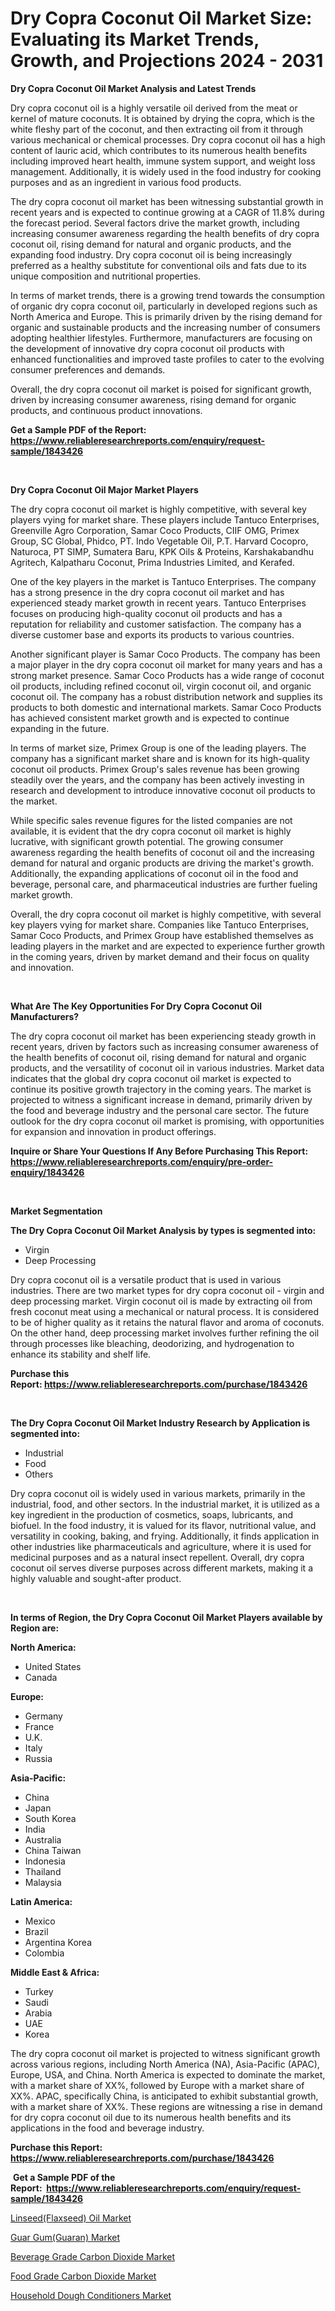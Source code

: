 <p><h1>Dry Copra Coconut Oil Market Size: Evaluating its Market Trends, Growth, and Projections 2024 - 2031</h1></p><p><strong>Dry Copra Coconut Oil Market Analysis and Latest Trends</strong></p>
<p><p>Dry copra coconut oil is a highly versatile oil derived from the meat or kernel of mature coconuts. It is obtained by drying the copra, which is the white fleshy part of the coconut, and then extracting oil from it through various mechanical or chemical processes. Dry copra coconut oil has a high content of lauric acid, which contributes to its numerous health benefits including improved heart health, immune system support, and weight loss management. Additionally, it is widely used in the food industry for cooking purposes and as an ingredient in various food products.</p><p>The dry copra coconut oil market has been witnessing substantial growth in recent years and is expected to continue growing at a CAGR of 11.8% during the forecast period. Several factors drive the market growth, including increasing consumer awareness regarding the health benefits of dry copra coconut oil, rising demand for natural and organic products, and the expanding food industry. Dry copra coconut oil is being increasingly preferred as a healthy substitute for conventional oils and fats due to its unique composition and nutritional properties.</p><p>In terms of market trends, there is a growing trend towards the consumption of organic dry copra coconut oil, particularly in developed regions such as North America and Europe. This is primarily driven by the rising demand for organic and sustainable products and the increasing number of consumers adopting healthier lifestyles. Furthermore, manufacturers are focusing on the development of innovative dry copra coconut oil products with enhanced functionalities and improved taste profiles to cater to the evolving consumer preferences and demands.</p><p>Overall, the dry copra coconut oil market is poised for significant growth, driven by increasing consumer awareness, rising demand for organic products, and continuous product innovations.</p></p>
<p><strong>Get a Sample PDF of the Report:&nbsp; <a href="https://www.reliableresearchreports.com/enquiry/request-sample/1843426">https://www.reliableresearchreports.com/enquiry/request-sample/1843426</a></strong></p>
<p>&nbsp;</p>
<p><strong>Dry Copra Coconut Oil Major Market Players</strong></p>
<p><p>The dry copra coconut oil market is highly competitive, with several key players vying for market share. These players include Tantuco Enterprises, Greenville Agro Corporation, Samar Coco Products, CIIF OMG, Primex Group, SC Global, Phidco, PT. Indo Vegetable Oil, P.T. Harvard Cocopro, Naturoca, PT SIMP, Sumatera Baru, KPK Oils & Proteins, Karshakabandhu Agritech, Kalpatharu Coconut, Prima Industries Limited, and Kerafed.</p><p>One of the key players in the market is Tantuco Enterprises. The company has a strong presence in the dry copra coconut oil market and has experienced steady market growth in recent years. Tantuco Enterprises focuses on producing high-quality coconut oil products and has a reputation for reliability and customer satisfaction. The company has a diverse customer base and exports its products to various countries.</p><p>Another significant player is Samar Coco Products. The company has been a major player in the dry copra coconut oil market for many years and has a strong market presence. Samar Coco Products has a wide range of coconut oil products, including refined coconut oil, virgin coconut oil, and organic coconut oil. The company has a robust distribution network and supplies its products to both domestic and international markets. Samar Coco Products has achieved consistent market growth and is expected to continue expanding in the future.</p><p>In terms of market size, Primex Group is one of the leading players. The company has a significant market share and is known for its high-quality coconut oil products. Primex Group's sales revenue has been growing steadily over the years, and the company has been actively investing in research and development to introduce innovative coconut oil products to the market.</p><p>While specific sales revenue figures for the listed companies are not available, it is evident that the dry copra coconut oil market is highly lucrative, with significant growth potential. The growing consumer awareness regarding the health benefits of coconut oil and the increasing demand for natural and organic products are driving the market's growth. Additionally, the expanding applications of coconut oil in the food and beverage, personal care, and pharmaceutical industries are further fueling market growth.</p><p>Overall, the dry copra coconut oil market is highly competitive, with several key players vying for market share. Companies like Tantuco Enterprises, Samar Coco Products, and Primex Group have established themselves as leading players in the market and are expected to experience further growth in the coming years, driven by market demand and their focus on quality and innovation.</p></p>
<p>&nbsp;</p>
<p><strong>What Are The Key Opportunities For Dry Copra Coconut Oil Manufacturers?</strong></p>
<p><p>The dry copra coconut oil market has been experiencing steady growth in recent years, driven by factors such as increasing consumer awareness of the health benefits of coconut oil, rising demand for natural and organic products, and the versatility of coconut oil in various industries. Market data indicates that the global dry copra coconut oil market is expected to continue its positive growth trajectory in the coming years. The market is projected to witness a significant increase in demand, primarily driven by the food and beverage industry and the personal care sector. The future outlook for the dry copra coconut oil market is promising, with opportunities for expansion and innovation in product offerings.</p></p>
<p><strong>Inquire or Share Your Questions If Any Before Purchasing This Report: <a href="https://www.reliableresearchreports.com/enquiry/pre-order-enquiry/1843426">https://www.reliableresearchreports.com/enquiry/pre-order-enquiry/1843426</a></strong></p>
<p>&nbsp;</p>
<p><strong>Market Segmentation</strong></p>
<p><strong>The Dry Copra Coconut Oil Market Analysis by types is segmented into:</strong></p>
<p><ul><li>Virgin</li><li>Deep Processing</li></ul></p>
<p><p>Dry copra coconut oil is a versatile product that is used in various industries. There are two market types for dry copra coconut oil - virgin and deep processing market. Virgin coconut oil is made by extracting oil from fresh coconut meat using a mechanical or natural process. It is considered to be of higher quality as it retains the natural flavor and aroma of coconuts. On the other hand, deep processing market involves further refining the oil through processes like bleaching, deodorizing, and hydrogenation to enhance its stability and shelf life.</p></p>
<p><strong>Purchase this Report:&nbsp;<a href="https://www.reliableresearchreports.com/purchase/1843426">https://www.reliableresearchreports.com/purchase/1843426</a></strong></p>
<p>&nbsp;</p>
<p><strong>The Dry Copra Coconut Oil Market Industry Research by Application is segmented into:</strong></p>
<p><ul><li>Industrial</li><li>Food</li><li>Others</li></ul></p>
<p><p>Dry copra coconut oil is widely used in various markets, primarily in the industrial, food, and other sectors. In the industrial market, it is utilized as a key ingredient in the production of cosmetics, soaps, lubricants, and biofuel. In the food industry, it is valued for its flavor, nutritional value, and versatility in cooking, baking, and frying. Additionally, it finds application in other industries like pharmaceuticals and agriculture, where it is used for medicinal purposes and as a natural insect repellent. Overall, dry copra coconut oil serves diverse purposes across different markets, making it a highly valuable and sought-after product.</p></p>
<p>&nbsp;</p>
<p><strong>In terms of Region, the Dry Copra Coconut Oil Market Players available by Region are:</strong></p>
<p>
    <p> <strong> North America: </strong>
        <ul>
            <li>United States</li>
            <li>Canada</li>
        </ul>
        </p> 
    <p> <strong> Europe: </strong>
        <ul>
            <li>Germany</li>
            <li>France</li>
            <li>U.K.</li>
            <li>Italy</li>
            <li>Russia</li>
        </ul>
        </p> 
    <p> <strong> Asia-Pacific: </strong>
        <ul>
            <li>China</li>
            <li>Japan</li>
            <li>South Korea</li>
            <li>India</li>
            <li>Australia</li>
            <li>China Taiwan</li>
            <li>Indonesia</li>
            <li>Thailand</li>
            <li>Malaysia</li>
        </ul>
        </p> 
    <p> <strong> Latin America: </strong>
        <ul>
            <li>Mexico</li>
            <li>Brazil</li>
            <li>Argentina Korea</li>
            <li>Colombia</li>
        </ul>
        </p> 
    <p> <strong> Middle East & Africa: </strong>
        <ul>
            <li>Turkey</li>
            <li>Saudi</li>
            <li>Arabia</li>
            <li>UAE</li>
            <li>Korea</li>
        </ul>
    </p>
    </p>
<p><p>The dry copra coconut oil market is projected to witness significant growth across various regions, including North America (NA), Asia-Pacific (APAC), Europe, USA, and China. North America is expected to dominate the market, with a market share of XX%, followed by Europe with a market share of XX%. APAC, specifically China, is anticipated to exhibit substantial growth, with a market share of XX%. These regions are witnessing a rise in demand for dry copra coconut oil due to its numerous health benefits and its applications in the food and beverage industry.</p></p>
<p><strong>Purchase this Report: <a href="https://www.reliableresearchreports.com/purchase/1843426">https://www.reliableresearchreports.com/purchase/1843426</a></strong></p>
<p>&nbsp;<strong>Get a Sample PDF of the Report:&nbsp;&nbsp;<a href="https://www.reliableresearchreports.com/enquiry/request-sample/1843426">https://www.reliableresearchreports.com/enquiry/request-sample/1843426</a></strong></p>
<p><strong></strong></p>
<p><p><a href="https://github.com/Chiragrp24/Market-Research-Report-List-2/blob/main/linseedflaxseed-oil-market.md">Linseed(Flaxseed) Oil Market</a></p><p><a href="https://github.com/Chiragrp23/Market-Research-Report-List-2/blob/main/guar-gumguaran-market.md">Guar Gum(Guaran) Market</a></p><p><a href="https://github.com/Chiragrp22/Market-Research-Report-List-2/blob/main/beverage-grade-carbon-dioxide-market.md">Beverage Grade Carbon Dioxide Market</a></p><p><a href="https://github.com/ChiragRP21/Market-Research-Report-List-2/blob/main/food-grade-carbon-dioxide-market.md">Food Grade Carbon Dioxide Market</a></p><p><a href="https://github.com/ChiragRp1/Market-Research-Report-List-2/blob/main/household-dough-conditioners-market.md">Household Dough Conditioners Market</a></p></p>